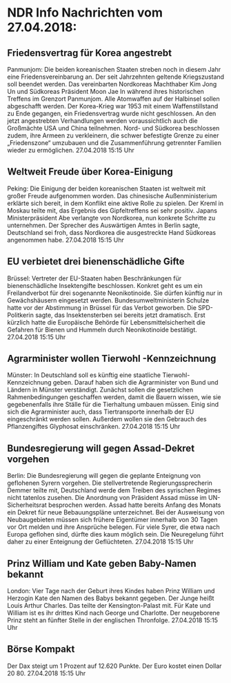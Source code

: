 # NDR Info Nachrichten vom 27.04.2018:


## Friedensvertrag für Korea angestrebt
Panmunjom:	Die beiden koreanischen Staaten streben noch in diesem Jahr eine Friedensvereinbarung an. Der seit Jahrzehnten geltende Kriegszustand soll beendet werden. Das vereinbarten Nordkoreas Machthaber Kim Jong Un und Südkoreas Präsident Moon Jae In während ihres historischen Treffens im Grenzort Panmunjom. Alle Atomwaffen auf der Halbinsel sollen abgeschafft werden. Der Korea-Krieg war 1953 mit einem Waffenstillstand zu Ende gegangen, ein  Friedensvertrag wurde nicht geschlossen. An den jetzt angestrebten Verhandlungen werden voraussichtlich auch die Großmächte USA und China teilnehmen. Nord- und Südkorea beschlossen zudem, ihre Armeen zu verkleinern, die schwer befestigte Grenze zu einer „Friedenszone“ umzubauen und die Zusammenführung getrennter Familien wieder zu ermöglichen. 27.04.2018 15:15 Uhr 

## Weltweit Freude über Korea-Einigung
Peking:	Die Einigung der beiden koreanischen Staaten ist weltweit mit großer Freude aufgenommen worden. Das chinesische Außenministerium erklärte sich bereit, in dem Konflikt eine aktive Rolle zu spielen. Der Kreml in Moskau teilte mit, das Ergebnis des Gipfeltreffens sei sehr positiv. Japans Ministerpräsident Abe verlangte von Nordkorea, nun konkrete Schritte zu unternehmen. Der Sprecher des Auswärtigen Amtes in Berlin sagte, Deutschland sei froh, dass Nordkorea die ausgestreckte Hand Südkoreas angenommen habe. 27.04.2018 15:15 Uhr 

## EU verbietet drei bienenschädliche Gifte
Brüssel:	Vertreter der EU-Staaten haben Beschränkungen für bienenschädliche Insektengifte beschlossen. Konkret geht es um ein Freilandverbot für drei sogenannte Neonikotinoide. Sie dürfen künftig nur in Gewächshäusern eingesetzt werden. Bundesumweltministerin Schulze hatte vor der Abstimmung in Brüssel für das Verbot geworben. Die SPD-Politkerin sagte, das Insektensterben sei bereits jetzt dramatisch. Erst kürzlich hatte die Europäische Behörde für Lebensmittelsicherheit die Gefahren für Bienen und Hummeln durch Neonikotinoide bestätigt. 27.04.2018 15:15 Uhr 

## Agrarminister wollen Tierwohl -Kennzeichnung
Münster: In Deutschland soll es künftig eine staatliche Tierwohl-Kennzeichnung geben. Darauf haben sich die Agrarminister von Bund und Ländern in Münster verständigt. Zunächst sollen die gesetzlichen Rahmenbedingungen geschaffen werden, damit die Bauern wissen, wie sie gegebenenfalls ihre Ställe für die Tierhaltung umbauen müssen. Einig sind sich die Agrarminister auch, dass Tiertransporte innerhalb der EU eingeschränkt werden sollen. Außerdem wollen sie den Gebrauch des Pflanzengiftes Glyphosat einschränken. 27.04.2018 15:15 Uhr 

## Bundesregierung will gegen Assad-Dekret vorgehen
Berlin: Die Bundesregierung will gegen die geplante Enteignung von geflohenen Syrern vorgehen. Die stellvertretende Regierungssprecherin Demmer teilte mit, Deutschland werde dem Treiben des syrischen Regimes nicht tatenlos zusehen. Die Anordnung von Präsident Assad müsse im UN-Sicherheitsrat besprochen werden. Assad hatte bereits Anfang des Monats ein Dekret für neue Bebauungspläne unterzeichnet. Bei der Ausweisung von Neubaugebieten müssen sich frühere Eigentümer innerhalb von 30 Tagen vor Ort melden und ihre Ansprüche belegen. Für viele Syrer, die etwa nach Europa geflohen sind, dürfte dies kaum möglich sein. Die Neuregelung führt daher zu einer Enteignung der Geflüchteten. 27.04.2018 15:15 Uhr 

## Prinz William und Kate geben Baby-Namen bekannt
London: Vier Tage nach der Geburt ihres Kindes haben Prinz William und Herzogin Kate den Namen des Babys bekannt gegeben. Der Junge heißt Louis Arthur Charles. Das teilte der Kensington-Palast mit. Für Kate und William ist es ihr drittes Kind nach George und Charlotte. Der neugeborene Prinz steht an fünfter Stelle in der englischen Thronfolge. 27.04.2018 15:15 Uhr 

## Börse Kompakt
Der Dax steigt um 1 Prozent auf 12.620 Punkte. Der Euro kostet einen Dollar 20 80. 27.04.2018 15:15 Uhr 
